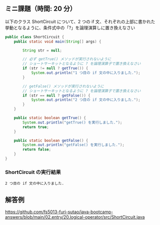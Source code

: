 ## ミニ課題（時間: 20 分）

以下のクラス ShortCircuit について、2 つの if 文、それぞれの上部に書かれた挙動となるように、条件式中の「?」を論理演算しに置き換えなさい

```java title=src/ShortCircuit.java
public class ShortCircuit {
    public static void main(String[] args) {

        String str = null;

        // 必ず getTrue() メソッドが実行されないように
        // ショートサーキットとなるように ? を論理演算子で置き換えなさい
        if (str != null ? getTrue()) {
            System.out.println("1 つ目の if 文の中に入りました.");
        }

        // getFalse() メソッドが実行されないように
        // ショートサーキットとなるように ? を論理演算子で置き換えなさい
        if (str == null ? getFalse()) {
            System.out.println("2 つ目の if 文の中に入りました.");
        }
    }

    public static boolean getTrue() {
        System.out.println("getTrue() を実行しました.");
        return true;
    }

    public static boolean getFalse() {
        System.out.println("getFalse() を実行しました.");
        return false;
    }
}
```

### ShortCircuit の実行結果

```
2 つ目の if 文の中に入りました.
```

## 解答例

https://github.com/fs5013-furi-sutao/java-bootcamp-answers/blob/main/02.entry/20.logical-operator/src/ShortCircuit.java
